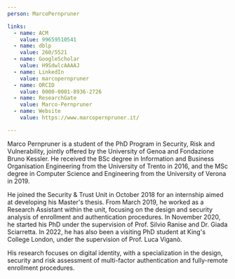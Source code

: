 ```yaml
---
person: MarcoPernpruner

links:
  - name: ACM
    value: 99659510541
  - name: dblp
    value: 260/5521
  - name: GoogleScholar
    value: H9SdwlcAAAAJ
  - name: LinkedIn
    value: marcopernpruner
  - name: ORCID
    value: 0000-0001-8936-2726
  - name: ResearchGate
    value: Marco-Pernpruner
  - name: Website
    value: https://www.marcopernpruner.it/

---
```


Marco Pernpruner is a student of the PhD Program in Security, Risk and Vulnerability, jointly offered by the University of Genoa and Fondazione Bruno Kessler. He received the BSc degree in Information and Business Organisation Engineering from the University of Trento in 2016, and the MSc degree in Computer Science and Engineering from the University of Verona in 2019.

He joined the Security & Trust Unit in October 2018 for an internship aimed at developing his Master's thesis. From March 2019, he worked as a Research Assistant within the unit, focusing on the design and security analysis of enrollment and authentication procedures. In November 2020, he started his PhD under the supervision of Prof. Silvio Ranise and Dr. Giada Sciarretta. In 2022, he has also been a visiting PhD student at King's College London, under the supervision of Prof. Luca Viganò.

His research focuses on digital identity, with a specialization in the design, security and risk assessment of multi-factor authentication and fully-remote enrollment procedures.